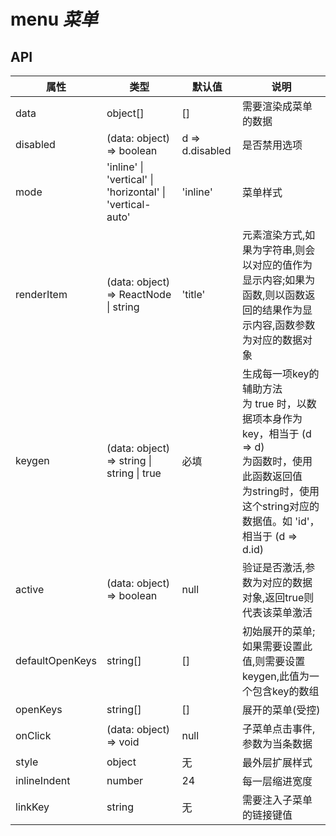 # menu *菜单*

<example />

## API

| 属性 | 类型 | 默认值 | 说明 |
| --- | --- | --- | --- |
| data | object[] | [] | 需要渲染成菜单的数据 |
| disabled | (data: object) => boolean | d => d.disabled | 是否禁用选项 |
| mode | 'inline' \| 'vertical' \| 'horizontal' \| 'vertical-auto' | 'inline'| 菜单样式|
| renderItem | (data: object) => ReactNode \| string | 'title' | 元素渲染方式,如果为字符串,则会以对应的值作为显示内容;如果为函数,则以函数返回的结果作为显示内容,函数参数为对应的数据对象 |
| keygen | (data: object) => string \| string \| true | 必填 | 生成每一项key的辅助方法<br />为 true 时，以数据项本身作为key，相当于 (d => d)<br />为函数时，使用此函数返回值<br />为string时，使用这个string对应的数据值。如 'id'，相当于 (d => d.id) |
| active | (data: object) => boolean | null | 验证是否激活,参数为对应的数据对象,返回true则代表该菜单激活 |
| defaultOpenKeys | string[] | [] | 初始展开的菜单;如果需要设置此值,则需要设置keygen,此值为一个包含key的数组 |
| openKeys | string[] | [] | 展开的菜单(受控) | 
| onClick | (data: object) => void | null | 子菜单点击事件,参数为当条数据|
| style | object | 无 | 最外层扩展样式 |
| inlineIndent | number | 24 | 每一层缩进宽度 |
| linkKey | string | 无 | 需要注入子菜单的链接键值 |  
